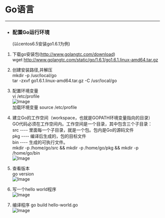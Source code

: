 # Go语言
---

* ### 配置Go运行环境 <br>
  (以centos6.5安装go1.6.1为例)

1. 下载go安装包(http://www.golangtc.com/download)  <br>
    wget http://www.golangtc.com/static/go/1.6.1/go1.6.1.linux-amd64.tar.gz

2. 创建安装路径,并解压  <br>
    mkdir -p /usr/local/go  <br>
    tar -zxvf go1.6.1.linux-amd64.tar.gz -C /usr/local/go

3. 配置环境变量 <br>
   vi /etc/profile  <br>
   ![Image](https://github.com/honglongwei/go/blob/master/images/1.jpg) <br>
   加载环境变量 source /etc/profile 

4. 建立Go的工作空间（workspace，也就是GOPATH环境变量指向的目录）<br>
   GO代码必须在工作空间内。工作空间是一个目录，其中包含三个子目录：<br>
   src ---- 里面每一个子目录，就是一个包。包内是Go的源码文件  <br>
   pkg ---- 编译后生成的，包的目标文件   <br>
   bin ---- 生成的可执行文件。    <br>
   mkdir -p /home/go/src && mkdir -p /home/go/pkg && mkdir -p /home/go/bin <br>
   ![Image](https://github.com/honglongwei/go/blob/master/images/2.jpg)

5. 查看版本 <br>
   go version  <br>
   ![Image](https://github.com/honglongwei/go/blob/master/images/3.jpg)

6. 写一个hello world程序 <br>
   ![Image](https://github.com/honglongwei/go/blob/master/images/4.jpg)

7. 编译程序
   go build hello-world.go <br>
   ![Image](https://github.com/honglongwei/go/blob/master/images/5.jpg)
